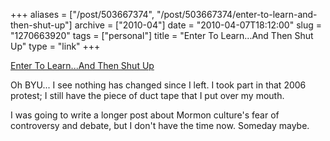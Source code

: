 +++
aliases = ["/post/503667374", "/post/503667374/enter-to-learn-and-then-shut-up"]
archive = ["2010-04"]
date = "2010-04-07T18:12:00"
slug = "1270663920"
tags = ["personal"]
title = "Enter To Learn...And Then Shut Up"
type = "link"
+++

[Enter To Learn...And Then Shut Up][1]

Oh BYU... I see nothing has changed since I left.  I took part in that
2006 protest; I still have the piece of duct tape that I put over my
mouth.

I was going to write a longer post about Mormon culture's fear of
controversy and debate, but I don't have the time now.  Someday maybe.

[1]: http://17tracks.blogspot.com/2010/04/enter-to-learnand-then-shut-up.html
